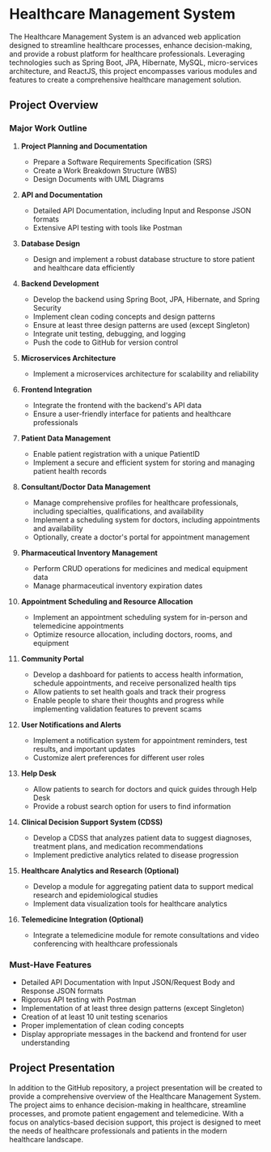 # Healthcare Management System

The Healthcare Management System is an advanced web application designed to streamline healthcare processes, enhance decision-making, and provide a robust platform for healthcare professionals. Leveraging technologies such as Spring Boot, JPA, Hibernate, MySQL, micro-services architecture, and ReactJS, this project encompasses various modules and features to create a comprehensive healthcare management solution.

## Project Overview

### Major Work Outline

1. **Project Planning and Documentation**
    - Prepare a Software Requirements Specification (SRS)
    - Create a Work Breakdown Structure (WBS)
    - Design Documents with UML Diagrams

2. **API and Documentation**
    - Detailed API Documentation, including Input and Response JSON formats
    - Extensive API testing with tools like Postman

3. **Database Design**
    - Design and implement a robust database structure to store patient and healthcare data efficiently

4. **Backend Development**
    - Develop the backend using Spring Boot, JPA, Hibernate, and Spring Security
    - Implement clean coding concepts and design patterns
    - Ensure at least three design patterns are used (except Singleton)
    - Integrate unit testing, debugging, and logging
    - Push the code to GitHub for version control

5. **Microservices Architecture**
    - Implement a microservices architecture for scalability and reliability

6. **Frontend Integration**
    - Integrate the frontend with the backend's API data
    - Ensure a user-friendly interface for patients and healthcare professionals

7. **Patient Data Management**
    - Enable patient registration with a unique PatientID
    - Implement a secure and efficient system for storing and managing patient health records

8. **Consultant/Doctor Data Management**
    - Manage comprehensive profiles for healthcare professionals, including specialties, qualifications, and availability
    - Implement a scheduling system for doctors, including appointments and availability
    - Optionally, create a doctor's portal for appointment management

9. **Pharmaceutical Inventory Management**
    - Perform CRUD operations for medicines and medical equipment data
    - Manage pharmaceutical inventory expiration dates

10. **Appointment Scheduling and Resource Allocation**
    - Implement an appointment scheduling system for in-person and telemedicine appointments
    - Optimize resource allocation, including doctors, rooms, and equipment

11. **Community Portal**
    - Develop a dashboard for patients to access health information, schedule appointments, and receive personalized health tips
    - Allow patients to set health goals and track their progress
    - Enable people to share their thoughts and progress while implementing validation features to prevent scams

12. **User Notifications and Alerts**
    - Implement a notification system for appointment reminders, test results, and important updates
    - Customize alert preferences for different user roles

13. **Help Desk**
    - Allow patients to search for doctors and quick guides through Help Desk
    - Provide a robust search option for users to find information

14. **Clinical Decision Support System (CDSS)**
    - Develop a CDSS that analyzes patient data to suggest diagnoses, treatment plans, and medication recommendations
    - Implement predictive analytics related to disease progression

15. **Healthcare Analytics and Research (Optional)**
    - Develop a module for aggregating patient data to support medical research and epidemiological studies
    - Implement data visualization tools for healthcare analytics

16. **Telemedicine Integration (Optional)**
    - Integrate a telemedicine module for remote consultations and video conferencing with healthcare professionals

### Must-Have Features

- Detailed API Documentation with Input JSON/Request Body and Response JSON formats
- Rigorous API testing with Postman
- Implementation of at least three design patterns (except Singleton)
- Creation of at least 10 unit testing scenarios
- Proper implementation of clean coding concepts
- Display appropriate messages in the backend and frontend for user understanding

## Project Presentation

In addition to the GitHub repository, a project presentation will be created to provide a comprehensive overview of the Healthcare Management System. The project aims to enhance decision-making in healthcare, streamline processes, and promote patient engagement and telemedicine. With a focus on analytics-based decision support, this project is designed to meet the needs of healthcare professionals and patients in the modern healthcare landscape.
